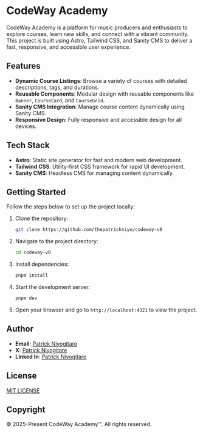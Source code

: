 # CodeWay Academy

CodeWay Academy is a platform for music producers and enthusiasts to explore courses, learn new skills, and connect with a vibrant community. This project is built using Astro, Tailwind CSS, and Sanity CMS to deliver a fast, responsive, and accessible user experience.

## Features

- **Dynamic Course Listings**: Browse a variety of courses with detailed descriptions, tags, and durations.
- **Reusable Components**: Modular design with reusable components like `Banner`, `CourseCard`, and `CourseGrid`.
- **Sanity CMS Integration**: Manage course content dynamically using Sanity CMS.
- **Responsive Design**: Fully responsive and accessible design for all devices.

## Tech Stack

- **Astro**: Static site generator for fast and modern web development.
- **Tailwind CSS**: Utility-first CSS framework for rapid UI development.
- **Sanity CMS**: Headless CMS for managing content dynamically.

## Getting Started

Follow the steps below to set up the project locally:

1. Clone the repository:
   ```sh
   git clone https://github.com/thepatrickniyo/codeway-v0
   ```
2. Navigate to the project directory:
   ```sh
   cd codeway-v0
   ```
3. Install dependencies:
   ```sh
   pnpm install
   ```
4. Start the development server:
   ```sh
   pnpm dev
   ```
5. Open your browser and go to `http://localhost:4321` to view the project.

## Author
- **Email**: [Patrick Niyogitare](mailto:pniyogitare@gmail.com)
- **X**: [Patrick Niyogitare](https://x.com/niyogitare)
- **Linked In**: [Patrick Niyogitare](https://linkedin.com/in/patrickniyo)

## License
[MIT LICENSE](https://github.com/thepatrickniyo/codeway-v0/blob/master/LICENSE)

## Copyright
© 2025-Present CodeWay Academy™. All rights reserved.